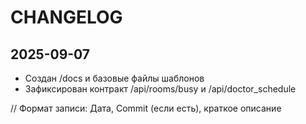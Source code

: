 # CHANGELOG

## 2025-09-07

- Создан /docs и базовые файлы шаблонов
- Зафиксирован контракт /api/rooms/busy и /api/doctor_schedule

// Формат записи: Дата, Commit (если есть), краткое описание
